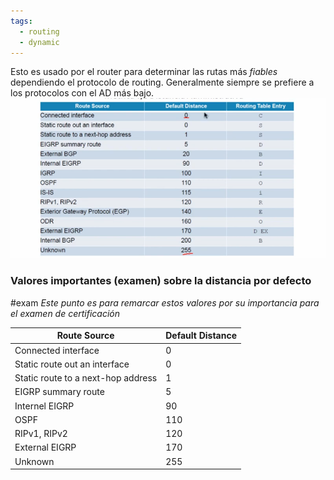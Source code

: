 ```yaml
---
tags:
  - routing
  - dynamic
---
```


Esto es usado por el router para determinar las rutas más _fiables_ dependiendo el protocolo de routing. Generalmente siempre se prefiere a los protocolos con el AD más bajo. 
![](_anexos_/Screenshot%20from%202023-12-27%2016-43-38.png)

### Valores importantes (examen) sobre la distancia por defecto
#exam _Este punto es para remarcar estos valores por su importancia para el examen de certificación_

| Route Source                       | Default Distance |
| ---------------------------------- | ---------------- |
| Connected interface                | 0                |
| Static route out an interface      | 0                |
| Static route to a next-hop address | 1                |
| EIGRP summary route                | 5                |
| Internel EIGRP                     | 90               |
| OSPF                               | 110              |
| RIPv1, RIPv2                       | 120              |
| External EIGRP                     | 170              |
| Unknown                            | 255              |
